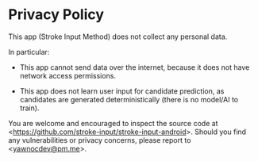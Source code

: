 # Privacy Policy


This app (Stroke Input Method) does not collect any personal data.

In particular:

- This app cannot send data over the internet,
  because it does not have network access permissions.

- This app does not learn user input for candidate prediction,
  as candidates are generated deterministically
  (there is no model/AI to train).

You are welcome and encouraged to inspect the source code at
<<https://github.com/stroke-input/stroke-input-android>>.
Should you find any vulnerabilities or privacy concerns,
please report to <<yawnocdev@pm.me>>.
